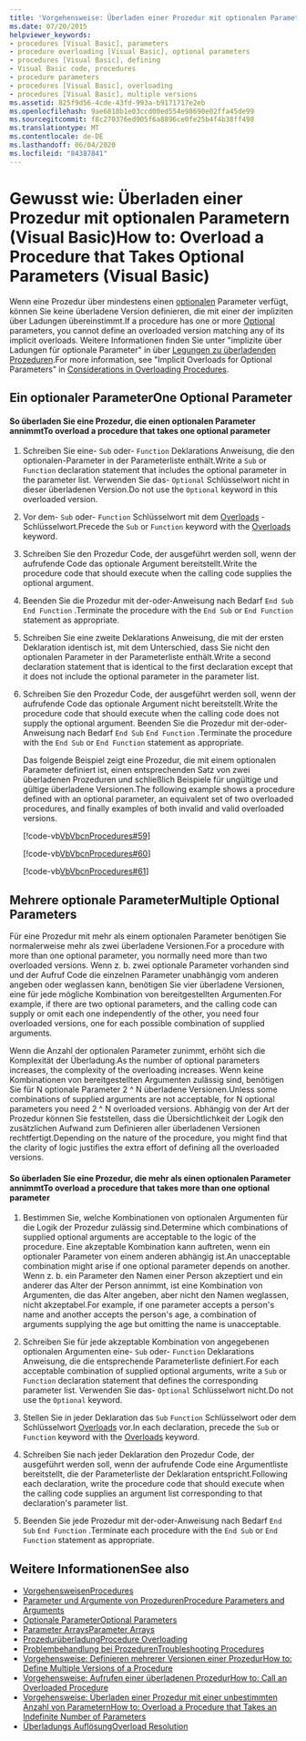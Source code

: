 ```yaml
---
title: 'Vorgehensweise: Überladen einer Prozedur mit optionalen Parametern'
ms.date: 07/20/2015
helpviewer_keywords:
- procedures [Visual Basic], parameters
- procedure overloading [Visual Basic], optional parameters
- procedures [Visual Basic], defining
- Visual Basic code, procedures
- procedure parameters
- procedures [Visual Basic], overloading
- procedures [Visual Basic], multiple versions
ms.assetid: 825f9d56-4cde-43fd-993a-b9171717e2eb
ms.openlocfilehash: 9ae6818b1e03ccd00ed554e98690e02ffa45de99
ms.sourcegitcommit: f8c270376ed905f6a8896ce0fe25b4f4b38ff498
ms.translationtype: MT
ms.contentlocale: de-DE
ms.lasthandoff: 06/04/2020
ms.locfileid: "84387841"
---
```

# <a name="how-to-overload-a-procedure-that-takes-optional-parameters-visual-basic"></a><span data-ttu-id="e60c6-102">Gewusst wie: Überladen einer Prozedur mit optionalen Parametern (Visual Basic)</span><span class="sxs-lookup"><span data-stu-id="e60c6-102">How to: Overload a Procedure that Takes Optional Parameters (Visual Basic)</span></span>
<span data-ttu-id="e60c6-103">Wenn eine Prozedur über mindestens einen [optionalen](../../../language-reference/modifiers/optional.md) Parameter verfügt, können Sie keine überladene Version definieren, die mit einer der impliziten über Ladungen übereinstimmt.</span><span class="sxs-lookup"><span data-stu-id="e60c6-103">If a procedure has one or more [Optional](../../../language-reference/modifiers/optional.md) parameters, you cannot define an overloaded version matching any of its implicit overloads.</span></span> <span data-ttu-id="e60c6-104">Weitere Informationen finden Sie unter "implizite über Ladungen für optionale Parameter" in über [Legungen zu überladenden Prozeduren](./considerations-in-overloading-procedures.md).</span><span class="sxs-lookup"><span data-stu-id="e60c6-104">For more information, see "Implicit Overloads for Optional Parameters" in [Considerations in Overloading Procedures](./considerations-in-overloading-procedures.md).</span></span>  
  
## <a name="one-optional-parameter"></a><span data-ttu-id="e60c6-105">Ein optionaler Parameter</span><span class="sxs-lookup"><span data-stu-id="e60c6-105">One Optional Parameter</span></span>  
  
#### <a name="to-overload-a-procedure-that-takes-one-optional-parameter"></a><span data-ttu-id="e60c6-106">So überladen Sie eine Prozedur, die einen optionalen Parameter annimmt</span><span class="sxs-lookup"><span data-stu-id="e60c6-106">To overload a procedure that takes one optional parameter</span></span>  
  
1. <span data-ttu-id="e60c6-107">Schreiben Sie eine- `Sub` oder- `Function` Deklarations Anweisung, die den optionalen-Parameter in der Parameterliste enthält.</span><span class="sxs-lookup"><span data-stu-id="e60c6-107">Write a `Sub` or `Function` declaration statement that includes the optional parameter in the parameter list.</span></span> <span data-ttu-id="e60c6-108">Verwenden Sie das- `Optional` Schlüsselwort nicht in dieser überladenen Version.</span><span class="sxs-lookup"><span data-stu-id="e60c6-108">Do not use the `Optional` keyword in this overloaded version.</span></span>  
  
2. <span data-ttu-id="e60c6-109">Vor dem- `Sub` oder- `Function` Schlüsselwort mit dem [Overloads](../../../language-reference/modifiers/overloads.md) -Schlüsselwort.</span><span class="sxs-lookup"><span data-stu-id="e60c6-109">Precede the `Sub` or `Function` keyword with the [Overloads](../../../language-reference/modifiers/overloads.md) keyword.</span></span>  
  
3. <span data-ttu-id="e60c6-110">Schreiben Sie den Prozedur Code, der ausgeführt werden soll, wenn der aufrufende Code das optionale Argument bereitstellt.</span><span class="sxs-lookup"><span data-stu-id="e60c6-110">Write the procedure code that should execute when the calling code supplies the optional argument.</span></span>  
  
4. <span data-ttu-id="e60c6-111">Beenden Sie die Prozedur mit der-oder-Anweisung nach Bedarf `End Sub` `End Function` .</span><span class="sxs-lookup"><span data-stu-id="e60c6-111">Terminate the procedure with the `End Sub` or `End Function` statement as appropriate.</span></span>  
  
5. <span data-ttu-id="e60c6-112">Schreiben Sie eine zweite Deklarations Anweisung, die mit der ersten Deklaration identisch ist, mit dem Unterschied, dass Sie nicht den optionalen Parameter in der Parameterliste enthält.</span><span class="sxs-lookup"><span data-stu-id="e60c6-112">Write a second declaration statement that is identical to the first declaration except that it does not include the optional parameter in the parameter list.</span></span>  
  
6. <span data-ttu-id="e60c6-113">Schreiben Sie den Prozedur Code, der ausgeführt werden soll, wenn der aufrufende Code das optionale Argument nicht bereitstellt.</span><span class="sxs-lookup"><span data-stu-id="e60c6-113">Write the procedure code that should execute when the calling code does not supply the optional argument.</span></span> <span data-ttu-id="e60c6-114">Beenden Sie die Prozedur mit der-oder-Anweisung nach Bedarf `End Sub` `End Function` .</span><span class="sxs-lookup"><span data-stu-id="e60c6-114">Terminate the procedure with the `End Sub` or `End Function` statement as appropriate.</span></span>  
  
     <span data-ttu-id="e60c6-115">Das folgende Beispiel zeigt eine Prozedur, die mit einem optionalen Parameter definiert ist, einen entsprechenden Satz von zwei überladenen Prozeduren und schließlich Beispiele für ungültige und gültige überladene Versionen.</span><span class="sxs-lookup"><span data-stu-id="e60c6-115">The following example shows a procedure defined with an optional parameter,  an equivalent set of two overloaded procedures, and finally examples of both invalid and valid overloaded versions.</span></span>  
  
     [!code-vb[VbVbcnProcedures#59](~/samples/snippets/visualbasic/VS_Snippets_VBCSharp/VbVbcnProcedures/VB/Class1.vb#59)]  
  
     [!code-vb[VbVbcnProcedures#60](~/samples/snippets/visualbasic/VS_Snippets_VBCSharp/VbVbcnProcedures/VB/Class1.vb#60)]  
  
     [!code-vb[VbVbcnProcedures#61](~/samples/snippets/visualbasic/VS_Snippets_VBCSharp/VbVbcnProcedures/VB/Class1.vb#61)]  
  
## <a name="multiple-optional-parameters"></a><span data-ttu-id="e60c6-116">Mehrere optionale Parameter</span><span class="sxs-lookup"><span data-stu-id="e60c6-116">Multiple Optional Parameters</span></span>  
 <span data-ttu-id="e60c6-117">Für eine Prozedur mit mehr als einem optionalen Parameter benötigen Sie normalerweise mehr als zwei überladene Versionen.</span><span class="sxs-lookup"><span data-stu-id="e60c6-117">For a procedure with more than one optional parameter, you normally need more than two overloaded versions.</span></span> <span data-ttu-id="e60c6-118">Wenn z. b. zwei optionale Parameter vorhanden sind und der Aufruf Code die einzelnen Parameter unabhängig vom anderen angeben oder weglassen kann, benötigen Sie vier überladene Versionen, eine für jede mögliche Kombination von bereitgestellten Argumenten.</span><span class="sxs-lookup"><span data-stu-id="e60c6-118">For example, if there are two optional parameters, and the calling code can supply or omit each one independently of the other, you need four overloaded versions, one for each possible combination of supplied arguments.</span></span>  
  
 <span data-ttu-id="e60c6-119">Wenn die Anzahl der optionalen Parameter zunimmt, erhöht sich die Komplexität der Überladung.</span><span class="sxs-lookup"><span data-stu-id="e60c6-119">As the number of optional parameters increases, the complexity of the overloading increases.</span></span> <span data-ttu-id="e60c6-120">Wenn keine Kombinationen von bereitgestellten Argumenten zulässig sind, benötigen Sie für N optionale Parameter 2 ^ N überladene Versionen.</span><span class="sxs-lookup"><span data-stu-id="e60c6-120">Unless some combinations of supplied arguments are not acceptable, for N optional parameters you need 2 ^ N overloaded versions.</span></span> <span data-ttu-id="e60c6-121">Abhängig von der Art der Prozedur können Sie feststellen, dass die Übersichtlichkeit der Logik den zusätzlichen Aufwand zum Definieren aller überladenen Versionen rechtfertigt.</span><span class="sxs-lookup"><span data-stu-id="e60c6-121">Depending on the nature of the procedure, you might find that the clarity of logic justifies the extra effort of defining all the overloaded versions.</span></span>  
  
#### <a name="to-overload-a-procedure-that-takes-more-than-one-optional-parameter"></a><span data-ttu-id="e60c6-122">So überladen Sie eine Prozedur, die mehr als einen optionalen Parameter annimmt</span><span class="sxs-lookup"><span data-stu-id="e60c6-122">To overload a procedure that takes more than one optional parameter</span></span>  
  
1. <span data-ttu-id="e60c6-123">Bestimmen Sie, welche Kombinationen von optionalen Argumenten für die Logik der Prozedur zulässig sind.</span><span class="sxs-lookup"><span data-stu-id="e60c6-123">Determine which combinations of supplied optional arguments are acceptable to the logic of the procedure.</span></span> <span data-ttu-id="e60c6-124">Eine akzeptable Kombination kann auftreten, wenn ein optionaler Parameter von einem anderen abhängig ist.</span><span class="sxs-lookup"><span data-stu-id="e60c6-124">An unacceptable combination might arise if one optional parameter depends on another.</span></span> <span data-ttu-id="e60c6-125">Wenn z. b. ein Parameter den Namen einer Person akzeptiert und ein anderer das Alter der Person annimmt, ist eine Kombination von Argumenten, die das Alter angeben, aber nicht den Namen weglassen, nicht akzeptabel.</span><span class="sxs-lookup"><span data-stu-id="e60c6-125">For example, if one parameter accepts a person's name and another accepts the person's age, a combination of arguments supplying the age but omitting the name is unacceptable.</span></span>  
  
2. <span data-ttu-id="e60c6-126">Schreiben Sie für jede akzeptable Kombination von angegebenen optionalen Argumenten eine- `Sub` oder- `Function` Deklarations Anweisung, die die entsprechende Parameterliste definiert.</span><span class="sxs-lookup"><span data-stu-id="e60c6-126">For each acceptable combination of supplied optional arguments, write a `Sub` or `Function` declaration statement that defines the corresponding parameter list.</span></span> <span data-ttu-id="e60c6-127">Verwenden Sie das- `Optional` Schlüsselwort nicht.</span><span class="sxs-lookup"><span data-stu-id="e60c6-127">Do not use the `Optional` keyword.</span></span>  
  
3. <span data-ttu-id="e60c6-128">Stellen Sie in jeder Deklaration das `Sub` `Function` Schlüsselwort oder dem Schlüsselwort [Overloads](../../../language-reference/modifiers/overloads.md) vor.</span><span class="sxs-lookup"><span data-stu-id="e60c6-128">In each declaration, precede the `Sub` or `Function` keyword with the [Overloads](../../../language-reference/modifiers/overloads.md) keyword.</span></span>  
  
4. <span data-ttu-id="e60c6-129">Schreiben Sie nach jeder Deklaration den Prozedur Code, der ausgeführt werden soll, wenn der aufrufende Code eine Argumentliste bereitstellt, die der Parameterliste der Deklaration entspricht.</span><span class="sxs-lookup"><span data-stu-id="e60c6-129">Following each declaration, write the procedure code that should execute when the calling code supplies an argument list corresponding to that declaration's parameter list.</span></span>  
  
5. <span data-ttu-id="e60c6-130">Beenden Sie jede Prozedur mit der-oder-Anweisung nach Bedarf `End Sub` `End Function` .</span><span class="sxs-lookup"><span data-stu-id="e60c6-130">Terminate each procedure with the `End Sub` or `End Function` statement as appropriate.</span></span>  
  
## <a name="see-also"></a><span data-ttu-id="e60c6-131">Weitere Informationen</span><span class="sxs-lookup"><span data-stu-id="e60c6-131">See also</span></span>

- [<span data-ttu-id="e60c6-132">Vorgehensweisen</span><span class="sxs-lookup"><span data-stu-id="e60c6-132">Procedures</span></span>](./index.md)
- [<span data-ttu-id="e60c6-133">Parameter und Argumente von Prozeduren</span><span class="sxs-lookup"><span data-stu-id="e60c6-133">Procedure Parameters and Arguments</span></span>](./procedure-parameters-and-arguments.md)
- [<span data-ttu-id="e60c6-134">Optionale Parameter</span><span class="sxs-lookup"><span data-stu-id="e60c6-134">Optional Parameters</span></span>](./optional-parameters.md)
- [<span data-ttu-id="e60c6-135">Parameter Arrays</span><span class="sxs-lookup"><span data-stu-id="e60c6-135">Parameter Arrays</span></span>](./parameter-arrays.md)
- [<span data-ttu-id="e60c6-136">Prozedurüberladung</span><span class="sxs-lookup"><span data-stu-id="e60c6-136">Procedure Overloading</span></span>](./procedure-overloading.md)
- [<span data-ttu-id="e60c6-137">Problembehandlung bei Prozeduren</span><span class="sxs-lookup"><span data-stu-id="e60c6-137">Troubleshooting Procedures</span></span>](./troubleshooting-procedures.md)
- [<span data-ttu-id="e60c6-138">Vorgehensweise: Definieren mehrerer Versionen einer Prozedur</span><span class="sxs-lookup"><span data-stu-id="e60c6-138">How to: Define Multiple Versions of a Procedure</span></span>](./how-to-define-multiple-versions-of-a-procedure.md)
- [<span data-ttu-id="e60c6-139">Vorgehensweise: Aufrufen einer überladenen Prozedur</span><span class="sxs-lookup"><span data-stu-id="e60c6-139">How to: Call an Overloaded Procedure</span></span>](./how-to-call-an-overloaded-procedure.md)
- [<span data-ttu-id="e60c6-140">Vorgehensweise: Überladen einer Prozedur mit einer unbestimmten Anzahl von Parametern</span><span class="sxs-lookup"><span data-stu-id="e60c6-140">How to: Overload a Procedure that Takes an Indefinite Number of Parameters</span></span>](./how-to-overload-a-procedure-that-takes-an-indefinite-number-of-parameters.md)
- [<span data-ttu-id="e60c6-141">Überladungs Auflösung</span><span class="sxs-lookup"><span data-stu-id="e60c6-141">Overload Resolution</span></span>](./overload-resolution.md)
